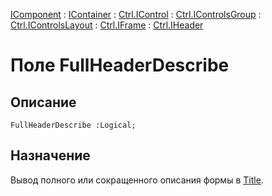 ﻿---
Link: .Ctrl.IHeader.@FullHeaderDescribe
---

[IComponent](topic:Com.Custom.ComClasses.IComponent.Default) :
[IContainer](topic:Com.Custom.ComClasses.IContainer.Default) :
[Ctrl.IControl](topic:Com.Custom.ComClasses.Ctrl.IControl.Default) :
[Ctrl.IControlsGroup](topic:Com.Custom.ComClasses.Ctrl.IControlsGroup.Default) :
[Ctrl.IControlsLayout](topic:Com.Custom.ComClasses.Ctrl.IControlsLayout.Default) :
[Ctrl.IFrame](topic:Com.Custom.ComClasses.Ctrl.IFrame.Default) :
[Ctrl.IHeader](Default)

# Поле FullHeaderDescribe

## Описание

    FullHeaderDescribe :Logical;

## Назначение

Вывод полного или сокращенного описания формы в [Title](Title).
